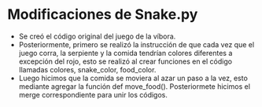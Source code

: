 # Modificaciones de Snake.py
- Se creó el código original del juego de la víbora.
- Posteriormente, primero se realizó la instrucción de que cada vez que el juego corra, la serpiente y la comida tendrían colores diferentes a excepción del rojo, esto se realizó al crear funciones en el código llamadas colores, snake_color, food_color.
- Luego hicimos que la comida se moviera al azar un paso a la vez, esto mediante agregar la función def move_food().
Posteriormete hicimos el merge correspondiente para unir los códigos.
